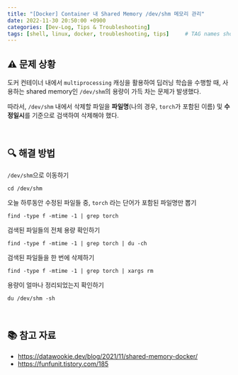 ```yaml
---
title: "[Docker] Container 내 Shared Memory /dev/shm 메모리 관리"
date: 2022-11-30 20:50:00 +0900
categories: [Dev-Log, Tips & Troubleshooting]
tags: [shell, linux, docker, troubleshooting, tips]     # TAG names should always be lowercase
---
```


## ⚠️ 문제 상황
도커 컨테이너 내에서 `multiprocessing` 캐싱을 활용하여 딥러닝 학습을 수행할 때, 사용하는 shared memory인 `/dev/shm`의 용량이 가득 차는 문제가 발생했다.

따라서, `/dev/shm` 내에서 삭제할 파일을 **파일명**(나의 경우, `torch`가 포함된 이름) 및 **수정일시**를 기준으로 검색하여 삭제해야 했다.

<br> 

## 🔍 해결 방법

`/dev/shm`으로 이동하기

```shell
cd /dev/shm
```

오늘 하루동안 수정된 파일들 중, `torch` 라는 단어가 포함된 파일명만 뽑기

```shell
find -type f -mtime -1 | grep torch 
```

검색된 파일들의 전체 용량 확인하기

```shell
find -type f -mtime -1 | grep torch | du -ch
```

검색된 파일들을 한 번에 삭제하기

```shell
find -type f -mtime -1 | grep torch | xargs rm
```

용량이 얼마나 정리되었는지 확인하기

```shell
du /dev/shm -sh
```

<br>

## 📚 참고 자료
- <https://datawookie.dev/blog/2021/11/shared-memory-docker/>
- <https://funfunit.tistory.com/185>
